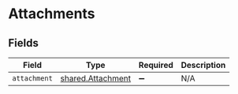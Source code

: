 # Attachments


## Fields

| Field                                                  | Type                                                   | Required                                               | Description                                            |
| ------------------------------------------------------ | ------------------------------------------------------ | ------------------------------------------------------ | ------------------------------------------------------ |
| `attachment`                                           | [shared.Attachment](../../models/shared/attachment.md) | :heavy_minus_sign:                                     | N/A                                                    |